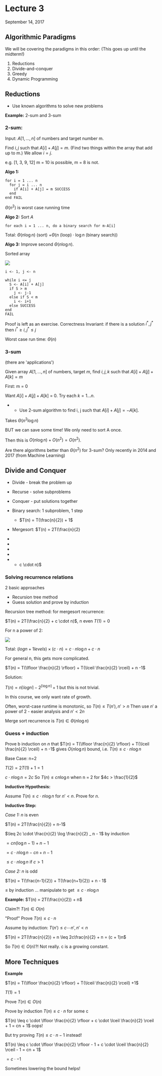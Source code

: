 # Lecture 3
September 14, 2017

## Algorithmic Paradigms
We will be covering the paradigms in this order: (This goes up until the midterm!)
1. Reductions
2. Divide-and-conquer
3. Greedy
4. Dynamic Programming

## Reductions
* Use known algorithms to solve new problems

**Example:** 2-sum and 3-sum

### 2-sum:

Input: $A[1, ... ,n]$ of numbers and target number m.

Find $i, j$ such that $A[i] + A[j] = m$. (Find two things within the array that add up to m.) We allow $i = j$.

e.g. [1, 3, 9, 12] m = 10 is possible, m = 8 is not.

**Algo 1:**

```
for i = 1 ... n
  for j = i ... n
    if A[i] + A[j] = m SUCCESS
  end
end FAIL
```

$\Theta(n^2)$ is worst case running time

**Algo 2:** Sort $A$

```
for each i = 1 ... n, do a binary search for m-A[i]
```

Total: $\Theta(n \log n)$ (sort) $+ \Theta(n \text{ (loop)}\cdot \log n \text{ (binary search)})$

**Algo 3:** Improve second $\Theta(n \log n).$

Sorted array

![](https://i.imgur.com/tAH73Gq.png)

```
i <- 1, j <- n

while i <= j
  S <- A[i] + A[j]
  if S > m
    j <- j-1
  else if S < m
    i <- i+1
  else SUCCESS
end
FAIL
```

Proof is left as an exercise. Correctness Invariant: if there is a solution $i^*, j^*$ then $i^* \geq i, j^* \leq j$

Worst case run time:  $\Theta(n)$

### 3-sum
(there are 'applications')

Given array $A[1, ..., n]$ of numbers, target $m$, find $i, j, k$ such that $A[i] + A[j] + A[k] = m$

First: m = 0

Want $A[i] + A[j] + A[k]$ = 0. Try each $k = 1...n$.

* - Use 2-sum algorithm to find i, j such that $A[i] + A[j] = -A[k]$.

Takes $\Theta(n^2 \log n)$

BUT we can save some time! We only need to sort A once.

Then this is $O(n \log n) + O(n^2) = O(n^2)$.

Are there algorithms better than $\Theta(n^2)$ for 3-sum? Only recently in 2014 and 2017 (from Machine Learning)

## Divide and Conquer

* Divide - break the problem up
* Recurse - solve subproblems
* Conquer - put solutions together

* Binary search: 1 subproblem, 1 step
  * $T(n) = T(\frac{n}{2}) + 1$
* Mergesort: $T(n) = 2T(\frac{n}{2}
* 
* 
* 
* 
*  + c \cdot n)$

### Solving recurrence relations
2 basic approaches
* Recursion tree method
* Guess solution and prove by induction

Recursion tree method: for mergesort recurrence:

$T(n) = 2T(\frac{n}{2} + c \cdot n)$, n even $T(1) = 0$

For n a power of 2:

![](https://i.imgur.com/AjRC0Xs.png)

Total: $(log n + 1 levels) \times (c \cdot n) = c \cdot n\log n + c \cdot n$

For general n, this gets more complicated.

$T(n) = T(\lfloor \frac{n}{2} \rfloor) + T(\lceil \frac{n}{2} \rceil) + n -1$

Solution:

$T(n) = n\lceil log n \rceil - 2^{\lceil \log n \rceil} + 1$ but this is not trivial.


In this course, we only want rate of growth.

Often, worst-case runtime is monotonic, so $T(n) \leq T(n'), n' > n$
Then use $n'$ a power of 2 - easier analysis and $n' < 2n$

Merge sort recurrence is $T(n) \in \Theta(n \log n)$

### Guess + induction

Prove b induction on $n$ that $T(n) = T(\lfloor \frac{n}{2} \rfloor) + T(\lceil \frac{n}{2} \rceil) + n -1$ gives $O(n \log n)$ bound, i.e. $T(n) \leq c \cdot n \log n$

Base Case: n=2

$T(2) = 2T(1) + 1 = 1$

$c \cdot n \log n = 2c$ So $T(n) \leq c n \log n$ when n = 2 for $4c > \frac{1}{2}$

**Inductive Hypothesis:**

Assume  $T(n) \leq c \cdot n \log n$ for $n' < n$. Prove for $n$.

**Inductive Step:**

*Case 1:* $n$ is even

$T(n) = 2T(\frac{n}{2}) + n-1$

$\leq 2c \cdot \frac{n}{2} \log \frac{n}{2} _ n - 1$ by induction

$= cn ( \log n - 1) + n -1$

$= c \cdot n \log n - cn + n -1$

$\leq c \cdot n \log n$ if $c > 1$

*Case 2:* $n$ is odd

$T(n) = T(\frac{n-1}{2}) + T(\frac{n+1}{2}) + n - 1$

$\leq$ by induction ... manipulate to get $\leq c \cdot n \log n$

**Example:** $T(n) = 2T(\frac{n}{2}) + n$

Claim?! $T(n) \in O(n)$

"Proof" Prove $T(n) \leq c \cdot n$

Assume by induction: $T(n') \leq c \cdots n', n' < n$

$T(n) = 2T(\frac{n}{2}) + n \leq 2c\frac{n}{2} + n = (c + 1)n$

So $T(n) \in O(n)$?! Not really. c is a growing constant.

## More Techniques
**Example**

$T(n) = T(\lfloor \frac{n}{2} \rfloor) + T(\lceil \frac{n}{2} \rceil) +1$

$T(1) = 1$

Prove $T(n) \in O(n)$

Prove by induction $T(n) \leq c \cdot n$ for some c

$T(n) \leq c \cdot \lfloor \frac{n}{2} \rfloor + c \cdot \lceil \frac{n}{2} \rceil + 1 = cn + 1$ oops!

But try proving $T(n) \leq c \cdot n - 1$ instead!

$T(n) \leq c \cdot \lfloor \frac{n}{2} \rfloor - 1 + c \cdot \lceil \frac{n}{2} \rceil - 1 = cn + 1$

$= c \cdot - 1$

Sometimes lowering the bound helps!
